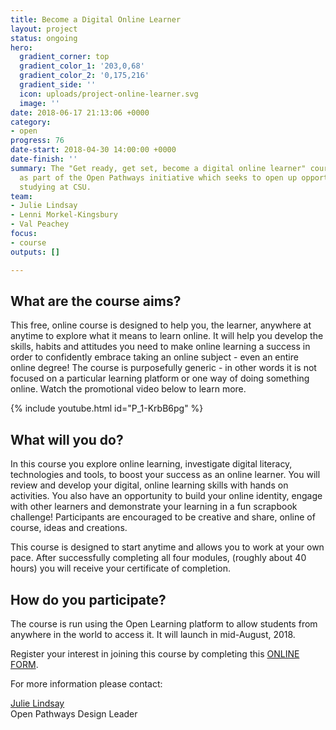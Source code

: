 ```yaml
---
title: Become a Digital Online Learner
layout: project
status: ongoing
hero:
  gradient_corner: top
  gradient_color_1: '203,0,68'
  gradient_color_2: '0,175,216'
  gradient_side: ''
  icon: uploads/project-online-learner.svg
  image: ''
date: 2018-06-17 21:13:06 +0000
category:
- open
progress: 76
date-start: 2018-04-30 14:00:00 +0000
date-finish: ''
summary: The "Get ready, get set, become a digital online learner" course was developed
  as part of the Open Pathways initiative which seeks to open up opportunities for
  studying at CSU.
team:
- Julie Lindsay
- Lenni Morkel-Kingsbury
- Val Peachey
focus:
- course
outputs: []

---
```

## What are the course aims?

This free, online course is designed to help you, the learner, anywhere at anytime to explore what it means to learn online. It will help you develop the skills, habits and attitudes you need to make online learning a success in order to confidently embrace taking an online subject - even an entire online degree! The course is purposefully generic - in other words it is not focused on a particular learning platform or one way of doing something online. Watch the promotional video below to learn more.

{% include youtube.html id="P_1-KrbB6pg" %}

## What will you do?

In this course you explore online learning, investigate digital literacy, technologies and tools, to boost your success as an online learner. You will review and develop your digital, online learning skills with hands on activities. You also have an opportunity to build your online identity, engage with other learners and demonstrate your learning in a fun scrapbook challenge! Participants are encouraged to be creative and share, online of course, ideas and creations.

This course is designed to start anytime and allows you to work at your own pace. After successfully completing all four modules, (roughly about 40 hours) you will receive your certificate of completion.  

## How do you participate?

The course is run using the Open Learning platform to allow students from anywhere in the world to access it. It will launch in mid-August, 2018.

Register your interest in joining this course by completing this [ONLINE FORM](https://tinyurl.com/CSU-DOL).

For more information please contact:

[Julie Lindsay]()  
Open Pathways Design Leader